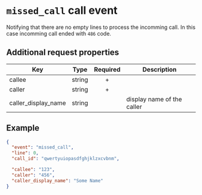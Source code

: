 # `missed_call` call event

Notifying that there are no empty lines to process the incomming call. In this case incomming call ended with `486` code.

## Additional request properties

| Key | Type | Required | Description |
| --- | --- | :---: | --- |
| callee | string | + | |
| caller | string | + | |
| caller_display_name | string | | display name of the caller |

## Example

```json
{
  "event": "missed_call",
  "line": 0,
  "call_id": "qwertyuiopasdfghjklzxcvbnm",

  "callee": "123",
  "caller": "456",
  "caller_display_name": "Some Name"
}
```
